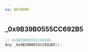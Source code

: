```yaml
---
ns: NETWORK
---
```

## _0x9B39B0555CC692B5

```c
// 0x9B39B0555CC692B5
Any _0x9B39B0555CC692B5();
```

